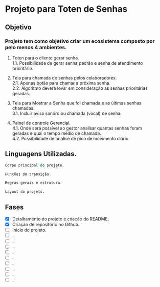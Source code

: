 # Projeto para Toten de Senhas

## Objetivo
### Projeto tem como objetivo criar um ecosistema composto por pelo menos 4 ambientes.

1. Toten para o cliente gerar senha.<br>
1.1. Possibilidade de gerar senha padrão e senha de atendimento prioritário.

2. Tela para chamada de senhas pelos colaboradores.<br>
2.1. Apenas botão para chamar a próxima senha.<br>
2.2. Algoritmo deverá levar em consideração as senhas prioritárias geradas.

3. Tela para Mostrar a Senha que foi chamada e as últimas senhas chamadas.<br>
3.1. Incluir aviso sonóro ou chamada (vocal) de senha.

4. Painel de controle Gerencial.<br>
4.1. Onde será possível ao gestor analisar quantas senhas foram geradas e qual o tempo médio de chamada.<br>
4.2. Possibilidade de analise de pico de movimento diário.

## Linguagens Utilizadas.
~~~php
Corpo principal do projeto.
~~~

~~~javascript
Funções de transição.
~~~

~~~html
Regras gerais e estrutura.
~~~

~~~css
Layout do projeto.
~~~

## Fases
- [X] Detalhamento do projeto e criação do README.
- [X] Criação de repositório no Github.
- [ ] Início do projeto.
- [ ] .
- [ ] .
- [ ] .
- [ ] .
- [ ] .
- [ ] .
- [ ] .
- [ ] .
- [ ] .